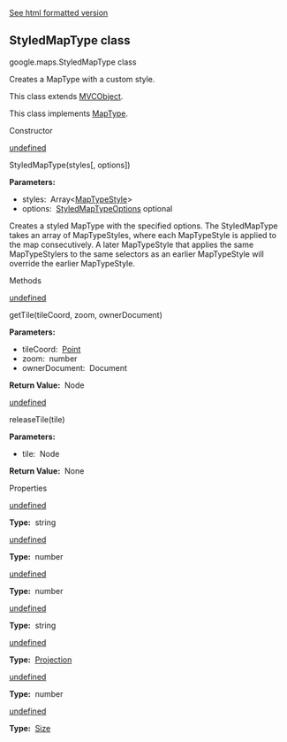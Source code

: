 [See html formatted version](https://huasofoundries.github.io/google-maps-documentation/StyledMapType.html)

StyledMapType class
-------------------

google.maps.StyledMapType class

Creates a MapType with a custom style.

This class extends [MVCObject](/maps/documentation/javascript/reference/3.40/event#MVCObject).

This class implements [MapType](/maps/documentation/javascript/reference/3.40/image-overlay#MapType).

Constructor

[undefined](#StyledMapType.constructor)

StyledMapType(styles\[, options\])

**Parameters:** 

*   styles:  Array<[MapTypeStyle](/maps/documentation/javascript/reference/3.40/map#MapTypeStyle)\>
*   options:  [StyledMapTypeOptions](/maps/documentation/javascript/reference/3.40/image-overlay#StyledMapTypeOptions) optional

Creates a styled MapType with the specified options. The StyledMapType takes an array of MapTypeStyles, where each MapTypeStyle is applied to the map consecutively. A later MapTypeStyle that applies the same MapTypeStylers to the same selectors as an earlier MapTypeStyle will override the earlier MapTypeStyle.

Methods

[undefined](#StyledMapType.getTile)

getTile(tileCoord, zoom, ownerDocument)

**Parameters:** 

*   tileCoord:  [Point](/maps/documentation/javascript/reference/3.40/coordinates#Point)
*   zoom:  number
*   ownerDocument:  Document

**Return Value:**  Node

[undefined](#StyledMapType.releaseTile)

releaseTile(tile)

**Parameters:** 

*   tile:  Node

**Return Value:**  None

Properties

[undefined](#StyledMapType.alt)

**Type:**  string

[undefined](#StyledMapType.maxZoom)

**Type:**  number

[undefined](#StyledMapType.minZoom)

**Type:**  number

[undefined](#StyledMapType.name)

**Type:**  string

[undefined](#StyledMapType.projection)

**Type:**  [Projection](/maps/documentation/javascript/reference/3.40/image-overlay#Projection)

[undefined](#StyledMapType.radius)

**Type:**  number

[undefined](#StyledMapType.tileSize)

**Type:**  [Size](/maps/documentation/javascript/reference/3.40/coordinates#Size)